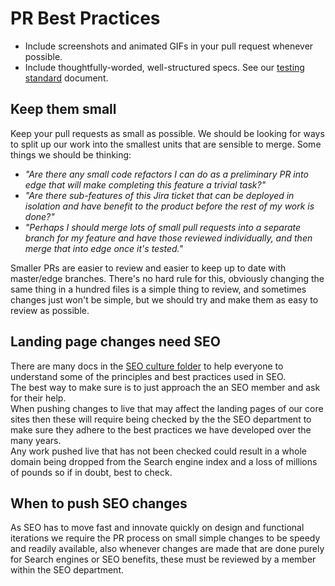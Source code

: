 # PR Best Practices

* Include screenshots and animated GIFs in your pull request whenever possible.
* Include thoughtfully-worded, well-structured specs. See our [testing standard](testing-standard.md) document.

## Keep them small

Keep your pull requests as small as possible. We should be looking for ways to split up our work into the smallest units that are sensible to merge. Some things we should be thinking:

- *"Are there any small code refactors I can do as a preliminary PR into edge that will make completing this feature a trivial task?"*
- *"Are there sub-features of this Jira ticket that can be deployed in isolation and have benefit to the product before the rest of my work is done?"*
- *"Perhaps I should merge lots of small pull requests into a separate branch for my feature and have those reviewed individually, and then merge that into edge once it's tested."*

Smaller PRs are easier to review and easier to keep up to date with master/edge branches. There's no hard rule for this, obviously changing the same thing in a hundred files is a simple thing to review, and sometimes changes just won't be simple, but we should try and make them as easy to review as possible.


## Landing page changes need SEO

There are many docs in the [SEO culture folder](seo/README.md) to help everyone to understand some of the principles and best practices used in SEO.  
The best way to make sure is to just approach the an SEO member and ask for their help.  
When pushing changes to live that may affect the landing pages of our core sites then these will require being checked by the the SEO department to make sure they adhere to the best practices we have developed over the many years.  
Any work pushed live that has not been checked could result in a whole domain being dropped from the Search engine index and a loss of millions of pounds so if in doubt, best to check.


## When to push SEO changes

As SEO has to move fast and innovate quickly on design and functional iterations we require the PR process on small simple changes to be speedy and readily available, also whenever changes are made that are done purely for Search engines or SEO benefits, these must be reviewed by a member within the SEO department.

